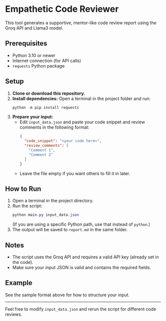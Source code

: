 # Empathetic Code Reviewer

This tool generates a supportive, mentor-like code review report using the Groq API and Llama3 model.

## Prerequisites
- Python 3.10 or newer
- Internet connection (for API calls)
- `requests` Python package

## Setup
1. **Clone or download this repository.**
2. **Install dependencies:**
   Open a terminal in the project folder and run:
   ```powershell
   python -m pip install requests
   ```
3. **Prepare your input:**
   - Edit `input_data.json` and paste your code snippet and review comments in the following format:
     ```json
     {
       "code_snippet": "<your code here>",
       "review_comments": [
         "Comment 1",
         "Comment 2"
       ]
     }
     ```
   - Leave the file empty if you want others to fill it in later.

## How to Run
1. Open a terminal in the project directory.
2. Run the script:
   ```powershell
   python main.py input_data.json
   ```
   (If you are using a specific Python path, use that instead of `python`.)
3. The output will be saved to `report.md` in the same folder.

## Notes
- The script uses the Groq API and requires a valid API key (already set in the code).
- Make sure your input JSON is valid and contains the required fields.

## Example
See the sample format above for how to structure your input.

---
Feel free to modify `input_data.json` and rerun the script for different code reviews.
